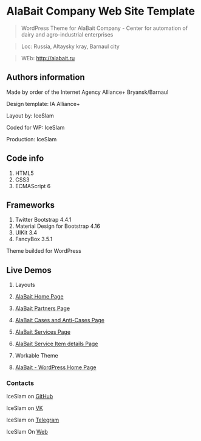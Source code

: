 # AlaBait Company Web Site Template
> WordPress Theme for AlaBait Company - Center for automation of dairy and agro-industrial enterprises

> Loc: Russia, Altaysky kray, Barnaul city

> WEb: http://alabait.ru

## Authors information
Made by order of the Internet Agency Alliance+ Bryansk/Barnaul

Design template: IA Alliance+

Layout by: IceSlam

Coded for WP: IceSlam

Production: IceSlam

## Code info
1. HTML5
1. CSS3
1. ECMAScript 6

## Frameworks
1. Twitter Bootstrap 4.4.1
2. Material Design for Bootstrap 4.16
3. UIKit 3.4
4. FancyBox 3.5.1


Theme builded for WordPress

## Live Demos
1. Layouts
  1. [AlaBait Home Page](http://alabait.iceslam.ru/)
  2. [AlaBait Partners Page](http://alabait.iceslam.ru/partners.html)
  3. [AlaBait Cases and Anti-Cases Page](http://alabait.iceslam.ru/cases.html)
  4. [AlaBait Services Page](http://alabait.iceslam.ru/services.html)
  5. [AlaBait Service Item details Page](http://alabait.iceslam.ru/sdetails.html)

2. Workable Theme
  1. [AlaBait - WordPress Home Page](http://wp.alabait.iceslam.ru/)

### Contacts
IceSlam on [GitHub](https://github.com/IceSlam)

IceSlam on [VK](https://vk.com/iceslam)

IceSlam on [Telegram](https:/t.me/@IceSlam)

IceSlam On [Web](https://iceslam.ru)
